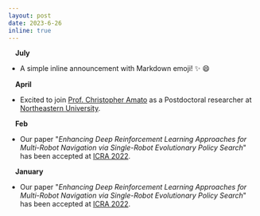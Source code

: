 ```yaml
---
layout: post
date: 2023-6-26
inline: true
---
```

&emsp;**July**
- A simple inline announcement with Markdown emoji! :sparkles: :smile:

&emsp;**April**
- Excited to join <a href="https://www.khoury.northeastern.edu/people/chris-amato/">Prof. Christopher Amato</a> as a Postdoctoral researcher at <a href="https://www.northeastern.edu">Northeastern University</a>.

&emsp;**Feb**
- Our paper "*Enhancing Deep Reinforcement Learning Approaches for Multi-Robot Navigation via Single-Robot Evolutionary Policy Search*" has been accepted at <a href='https://www.icra2022.org'>ICRA 2022</a>.  

&emsp;**January**
- Our paper "*Enhancing Deep Reinforcement Learning Approaches for Multi-Robot Navigation via Single-Robot Evolutionary Policy Search*" has been accepted at <a href='https://www.icra2022.org'>ICRA 2022</a>.  